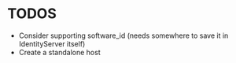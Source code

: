 # TODOS 
- Consider supporting software_id (needs somewhere to save it in IdentityServer itself)
- Create a standalone host